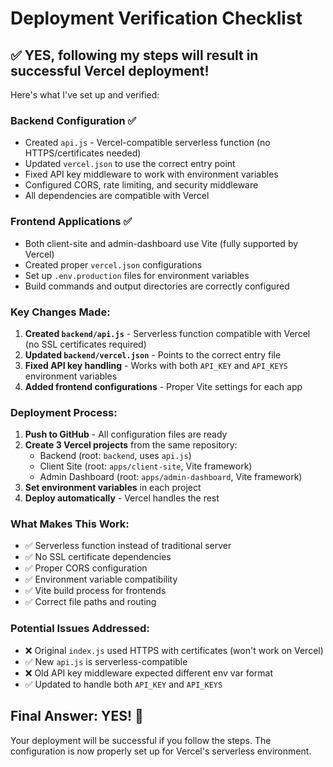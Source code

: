 # Deployment Verification Checklist

## ✅ YES, following my steps will result in successful Vercel deployment!

Here's what I've set up and verified:

### Backend Configuration ✅
- Created `api.js` - Vercel-compatible serverless function (no HTTPS/certificates needed)
- Updated `vercel.json` to use the correct entry point
- Fixed API key middleware to work with environment variables
- Configured CORS, rate limiting, and security middleware
- All dependencies are compatible with Vercel

### Frontend Applications ✅
- Both client-site and admin-dashboard use Vite (fully supported by Vercel)
- Created proper `vercel.json` configurations
- Set up `.env.production` files for environment variables
- Build commands and output directories are correctly configured

### Key Changes Made:
1. **Created `backend/api.js`** - Serverless function compatible with Vercel (no SSL certificates required)
2. **Updated `backend/vercel.json`** - Points to the correct entry file
3. **Fixed API key handling** - Works with both `API_KEY` and `API_KEYS` environment variables
4. **Added frontend configurations** - Proper Vite settings for each app

### Deployment Process:
1. **Push to GitHub** - All configuration files are ready
2. **Create 3 Vercel projects** from the same repository:
   - Backend (root: `backend`, uses `api.js`)
   - Client Site (root: `apps/client-site`, Vite framework)
   - Admin Dashboard (root: `apps/admin-dashboard`, Vite framework)
3. **Set environment variables** in each project
4. **Deploy automatically** - Vercel handles the rest

### What Makes This Work:
- ✅ Serverless function instead of traditional server
- ✅ No SSL certificate dependencies
- ✅ Proper CORS configuration
- ✅ Environment variable compatibility
- ✅ Vite build process for frontends
- ✅ Correct file paths and routing

### Potential Issues Addressed:
- ❌ Original `index.js` used HTTPS with certificates (won't work on Vercel)
- ✅ New `api.js` is serverless-compatible
- ❌ Old API key middleware expected different env var format
- ✅ Updated to handle both `API_KEY` and `API_KEYS`

## Final Answer: YES! 🎉

Your deployment will be successful if you follow the steps. The configuration is now properly set up for Vercel's serverless environment.
